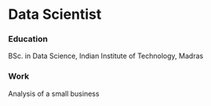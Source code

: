 # Data Scientist 

### Education 
BSc. in Data Science, Indian Institute of Technology, Madras

### Work 
Analysis of a small business 

